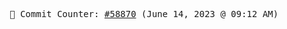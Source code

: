 <p align="center">
    <samp>
        📮 Commit Counter: <a href="https://github.com/Javascript-void0/Javascript-void0/commits/main">#58870</a> (June 14, 2023 @ 09:12 AM)
    </samp>
</p>